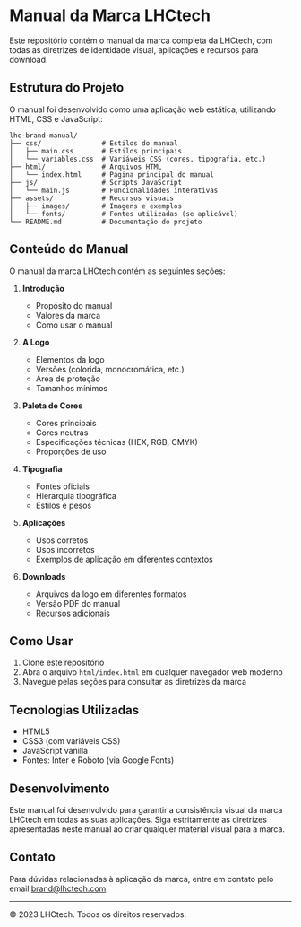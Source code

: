 # Manual da Marca LHCtech

Este repositório contém o manual da marca completa da LHCtech, com todas as diretrizes de identidade visual, aplicações e recursos para download.

## Estrutura do Projeto

O manual foi desenvolvido como uma aplicação web estática, utilizando HTML, CSS e JavaScript:

```
lhc-brand-manual/
├── css/               # Estilos do manual
│   ├── main.css       # Estilos principais
│   └── variables.css  # Variáveis CSS (cores, tipografia, etc.)
├── html/              # Arquivos HTML
│   └── index.html     # Página principal do manual
├── js/                # Scripts JavaScript
│   └── main.js        # Funcionalidades interativas
├── assets/            # Recursos visuais
│   ├── images/        # Imagens e exemplos
│   └── fonts/         # Fontes utilizadas (se aplicável)
└── README.md          # Documentação do projeto
```

## Conteúdo do Manual

O manual da marca LHCtech contém as seguintes seções:

1. **Introdução**
   - Propósito do manual
   - Valores da marca
   - Como usar o manual

2. **A Logo**
   - Elementos da logo
   - Versões (colorida, monocromática, etc.)
   - Área de proteção
   - Tamanhos mínimos

3. **Paleta de Cores**
   - Cores principais
   - Cores neutras
   - Especificações técnicas (HEX, RGB, CMYK)
   - Proporções de uso

4. **Tipografia**
   - Fontes oficiais
   - Hierarquia tipográfica
   - Estilos e pesos

5. **Aplicações**
   - Usos corretos
   - Usos incorretos
   - Exemplos de aplicação em diferentes contextos

6. **Downloads**
   - Arquivos da logo em diferentes formatos
   - Versão PDF do manual
   - Recursos adicionais

## Como Usar

1. Clone este repositório
2. Abra o arquivo `html/index.html` em qualquer navegador web moderno
3. Navegue pelas seções para consultar as diretrizes da marca

## Tecnologias Utilizadas

- HTML5
- CSS3 (com variáveis CSS)
- JavaScript vanilla
- Fontes: Inter e Roboto (via Google Fonts)

## Desenvolvimento

Este manual foi desenvolvido para garantir a consistência visual da marca LHCtech em todas as suas aplicações. Siga estritamente as diretrizes apresentadas neste manual ao criar qualquer material visual para a marca.

## Contato

Para dúvidas relacionadas à aplicação da marca, entre em contato pelo email brand@lhctech.com.

---

© 2023 LHCtech. Todos os direitos reservados. 